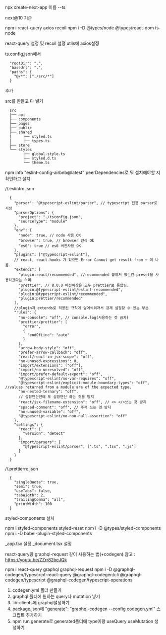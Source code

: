 npx create-next-app 이름 --ts

next@10 기준

npm i react-query axios recoil
npm i -D @types/node @types/react-dom ts-node

react-query 설정 및 recoil 설정
utils에 axios설정

ts.config,json에서

      "rootDir": ".",
      "baseUrl": ".",
      "paths": {
        "@/*": ["./src/*"]
      }

추가

src를 만들고 다 넣기

      src
      ├── api
      ├── components
      ├── pages
      ├── public
      ├── shared
      |     ├── styled.ts
      |     ├── types.ts
      ├── store
      └── styles
            ├── global-style.ts
            ├── styled.d.ts
            └── theme.ts

npm info "eslint-config-airbnb@latest" peerDependencies로
뭐 설치해야할 지 확인하고 설치

//.eslintrc.json

      {
        "parser": "@typescript-eslint/parser", // typescript 전용 parser로 지정
        "parserOptions": {
          "project": "./tsconfig.json",
          "sourceType": "module"
        },
        "env": {
          "node": true, // node 사용 OK
          "browser": true, // browser 인식 Ok
          "es6": true // es6 버전사용 OK
        },
        "plugins": ["@typescript-eslint"],
        // react, react-hooks 가 있으면 Error Cannot get result from ~ 이 나옴.
        "extends": [
          "plugin:react/recommended", //recommended 붙여져 있는건 preset을 사용하겠다는 의미
          "prettier", // 8.0.0 버젼이상은 모두 prettier로 통합됨.
          "plugin:@typescript-eslint/eslint-recommended",
          "plugin:@typescript-eslint/recommended",
          "plugin:prettier/recommended"
        ],
        //plugin과 extends로 적용된 규칙에 덮어씌워져서 강제 설정할 수 있는 부분
        "rules": {
          "no-console": "off", // console.log(사용하는 것 금지)
          "prettier/prettier": [
            "error",
            {
              "endOfLine": "auto"
            }
          ],
          "arrow-body-style": "off",
          "prefer-arrow-callback": "off",
          "react/react-in-jsx-scope": "off",
          "no-unused-expressions": 0,
          "import/extensions": ["off"],
          "import/no-unresolved": "off",
          "import/prefer-default-export": "off",
          "@typescript-eslint/no-var-requires": "off",
          "@typescript-eslint/explicit-module-boundary-types": "off", //values returned from a module are of the expected type.
          "no-nested-ternary": "off",
          // 삼항연산안에 또 삼항연산 하는 것을 방지
          "react/jsx-filename-extension": "off", // <> </>쓰는 것 방지
          "spaced-comment": "off", // 주석 쓰는 것 방지
          "no-unused-variable": "off",
          "@typescript-eslint/no-non-null-assertion": "off"
        },
        "settings": {
          "react": {
            "version": "detect"
          },
          "import/parsers": {
            "@typescript-eslint/parser": [".ts", ".tsx", ".js"]
          }
        }
      }

//.prettierrc.json

      {
        "singleQuote": true,
        "semi": true,
        "useTabs": false,
        "tabWidth": 2,
        "trailingComma": "all",
        "printWidth": 100
      }

styled-components 설치

npm i styled-components styled-reset
npm i -D @types/styled-components
npm i -D babel-plugin-styled-components

\_app.tsx 설정
\_document.tsx 설정

react-query랑 graphql-request 같이 사용하는 법(+codegen)
참고 : https://youtu.be/ZZrr82beJQk

npm i react-query graphql graphql-request
npm i -D @graphql-codegen/typescript-react-query @graphql-codegen/cli @graphql-codegen/typescript @graphql-codegen/typescript-operations

1. codegen.yml 폴더 만들기
2. graphql 폴더에 원하는 query나 mutation 넣기
3. lib-clients에 graphql설정하기
4. package.json에 "generate": "graphql-codegen --config codegen.yml" 스크립트 추가하기
5. npm run generate로 generated폴더에 type이랑 useQuery useMutation 생성하기
